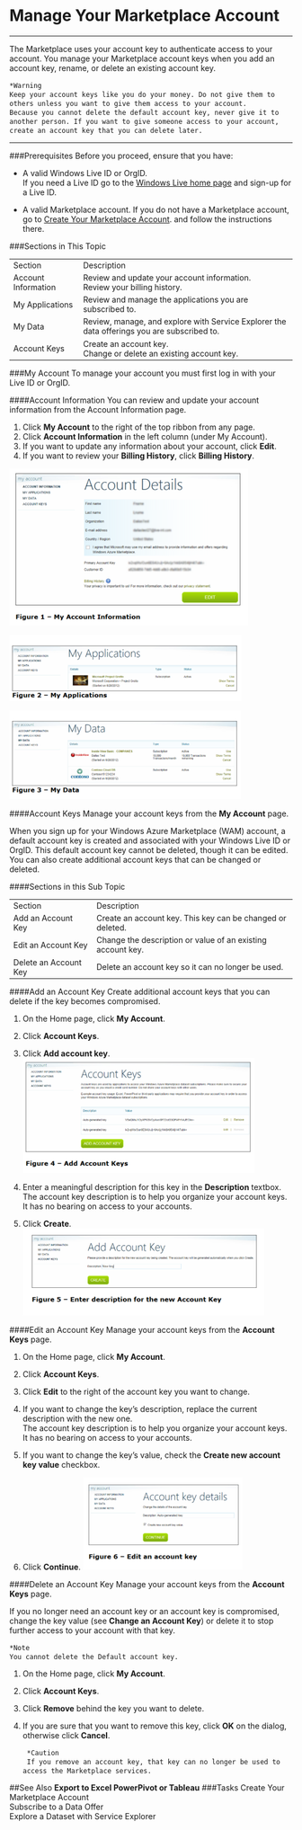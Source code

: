     
<properties 
   pageTitle="Manage Your Marketplace Account" 
   description="How to manage your marketplace account " 
   services="cloud-services" 
   documentationCenter="" 
   authors="kevinscharpenberg" 
   manager="manager-alias" 
   editor=""/>

<tags
   ms.service="marketplace"
   ms.devlang="na"
   ms.topic="article"
   ms.tgt_pltfrm="na"
   ms.workload="data-services" 
   ms.date="02/18/2015"
   ms.author="kevsch"/>

#   Manage Your Marketplace Account 

 -----------

The Marketplace uses your account key to authenticate access to your account. You manage your Marketplace account keys when you add an account key, rename, or delete an existing account key. 

	*Warning
	Keep your account keys like you do your money. Do not give them to others unless you want to give them access to your account. 
	Because you cannot delete the default account key, never give it to another person. If you want to give someone access to your account, create an account key that you can delete later.
 -----------
 
###Prerequisites
Before you proceed, ensure that you have:

- A valid Windows Live ID or OrgID. <br>
If you need a Live ID go to the [Windows Live home page](http://go.microsoft.com/fwlink/?linkid=202643) and sign-up for a Live ID.


- A valid Marketplace account. If you do not have a Marketplace account, go to [Create Your Marketplace Account](/marketplace-data-market-create-your-marketplace-account.md). and follow the instructions there.

###Sections in This Topic

<table>
<tr><td>Section </td><td>Description </td>
</tr>
<tr><td>Account Information
 </td><td>Review and update your account information. <br>
Review your billing history.
 </td>
</tr>
<tr><td>My Applications
 </td><td>Review and manage the applications you are subscribed to.
 </td>
</tr>
<tr><td>My Data
 </td><td>Review, manage, and explore with Service Explorer the data offerings you are subscribed to.
 </td>
</tr>
<tr><td>Account Keys
 </td><td>Create an account key. <br>
Change or delete an existing account key.
 </td>
</tr>
</table>

###My Account
To manage your account you must first log in with your Live ID or OrgID.

####Account Information
You can review and update your account information from the Account Information page.

1. Click **My Account** to the right of the top ribbon from any page. 
2. Click **Account Information** in the left column (under My Account). 
3. If you want to update any information about your account, click **Edit**.
4. If you want to review your **Billing History**, click **Billing History**. 

![alt text](./media/marketplace-data-market-manage-your-marketplace-account/accountinfo.png)


![alt text](./media/marketplace-data-market-manage-your-marketplace-account/myapps.png)


![alt text](./media/marketplace-data-market-manage-your-marketplace-account/mydata.png)


####Account Keys
Manage your account keys from the **My Account** page.

When you sign up for your Windows Azure Marketplace (WAM) account, a default account key is created and associated with your
Windows Live ID or OrgID. This default account key cannot be deleted, though it can be edited. 
You can also create additional account keys that can be changed or deleted.

####Sections in this Sub Topic

<table>
<tr><td>Section </td><td>Description </td>
</tr>
<tr><td>Add an Account Key
 </td><td>Create an account key. This key can be changed or deleted.
 </td>
</tr>
<tr><td>Edit an Account Key
 </td><td>Change the description or value of an existing account key.
 </td>
</tr>
<tr><td>Delete an Account Key
 </td><td>Delete an account key so it can no longer be used.
 </td>
</tr>
</table>

####Add an Account Key
Create additional account keys that you can delete if the key becomes compromised.

1. On the Home page, click **My Account**.

2. Click **Account Keys**.

3. Click **Add account key**. <br>
![alt text](./media/marketplace-data-market-manage-your-marketplace-account/addaccountkeys.png)
4. Enter a meaningful description for this key in the **Description** textbox. <br>
The account key description is to help you organize your account keys. It has no bearing on access to your accounts.

5. Click **Create**. 
<br>![alt text](./media/marketplace-data-market-manage-your-marketplace-account/enterdescription.png)

####Edit an Account Key
Manage your account keys from the **Account Keys** page.

1. On the Home page, click **My Account**.

2. Click **Account Keys**.

3. Click **Edit** to the right of the account key you want to change.

4. If you want to change the key’s description, replace the current description with the new one. <br>
The account key description is to help you organize your account keys. It has no bearing on access to your accounts.

5. If you want to change the key’s value, check the **Create new account key value** checkbox.

6. Click **Continue**. 
![alt text](./media/marketplace-data-market-manage-your-marketplace-account/editaccountkey.png)

####Delete an Account Key
Manage your account keys from the **Account Keys** page.

If you no longer need an account key or an account key is compromised, change the key value (see **Change an Account Key**) or delete it to stop further access to your account with that key.

	*Note  
	You cannot delete the Default account key. 

1. On the Home page, click **My Account**.

2. Click **Account Keys**.

3. Click **Remove** behind the key you want to delete.

4. If you are sure that you want to remove this key, click **OK** on the dialog, otherwise click **Cancel**. 

		*Caution  
		If you remove an account key, that key can no longer be used to access the Marketplace services. 

##See Also
**Export to Excel PowerPivot or Tableau**
###Tasks
Create Your Marketplace Account<br>
Subscribe to a Data Offer<br>
Explore a Dataset with Service Explorer
